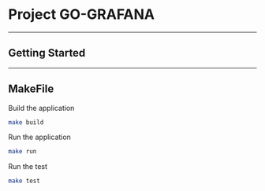 # Project GO-GRAFANA

----

## Getting Started

----

## MakeFile

Build the application
```bash
make build
```

Run the application
```bash
make run
```

Run the test
```bash
make test
```